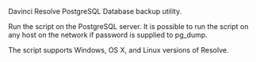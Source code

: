 Davinci Resolve PostgreSQL Database backup utility.

Run the script on the PostgreSQL server. It is possible to run the script on any host on the network if password is supplied to pg_dump.

The script supports Windows, OS X, and Linux versions of Resolve.
